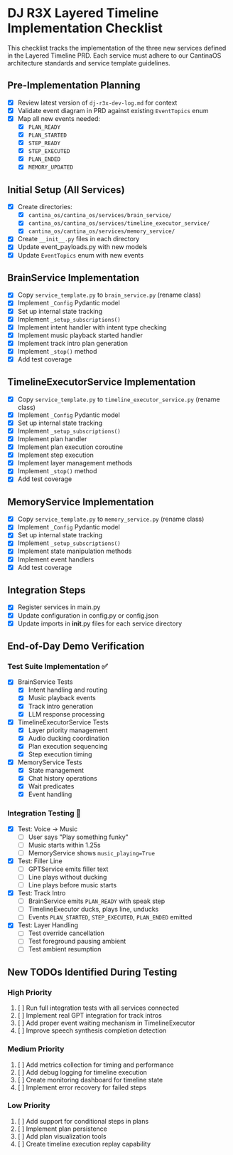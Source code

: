 # DJ R3X Layered Timeline Implementation Checklist

This checklist tracks the implementation of the three new services defined in the Layered Timeline PRD. Each service must adhere to our CantinaOS architecture standards and service template guidelines.

## Pre-Implementation Planning

- [x] Review latest version of `dj-r3x-dev-log.md` for context
- [x] Validate event diagram in PRD against existing `EventTopics` enum
- [x] Map all new events needed:
  - [x] `PLAN_READY`
  - [x] `PLAN_STARTED`
  - [x] `STEP_READY`
  - [x] `STEP_EXECUTED` 
  - [x] `PLAN_ENDED`
  - [x] `MEMORY_UPDATED`

## Initial Setup (All Services)

- [x] Create directories:
  - [x] `cantina_os/cantina_os/services/brain_service/`
  - [x] `cantina_os/cantina_os/services/timeline_executor_service/`
  - [x] `cantina_os/cantina_os/services/memory_service/`
- [x] Create `__init__.py` files in each directory
- [x] Update event_payloads.py with new models
- [x] Update `EventTopics` enum with new events

## BrainService Implementation

- [x] Copy `service_template.py` to `brain_service.py` (rename class)
- [x] Implement `_Config` Pydantic model
- [x] Set up internal state tracking
- [x] Implement `_setup_subscriptions()`
- [x] Implement intent handler with intent type checking
- [x] Implement music playback started handler
- [x] Implement track intro plan generation
- [x] Implement `_stop()` method
- [x] Add test coverage

## TimelineExecutorService Implementation

- [x] Copy `service_template.py` to `timeline_executor_service.py` (rename class)
- [x] Implement `_Config` Pydantic model
- [x] Set up internal state tracking
- [x] Implement `_setup_subscriptions()`
- [x] Implement plan handler
- [x] Implement plan execution coroutine
- [x] Implement step execution
- [x] Implement layer management methods
- [x] Implement `_stop()` method
- [x] Add test coverage

## MemoryService Implementation

- [x] Copy `service_template.py` to `memory_service.py` (rename class)
- [x] Implement `_Config` Pydantic model
- [x] Set up internal state tracking
- [x] Implement `_setup_subscriptions()`
- [x] Implement state manipulation methods
- [x] Implement event handlers
- [x] Add test coverage

## Integration Steps

- [x] Register services in main.py
- [x] Update configuration in config.py or config.json
- [x] Update imports in __init__.py files for each service directory

## End-of-Day Demo Verification

### Test Suite Implementation ✅
- [x] BrainService Tests
  - [x] Intent handling and routing
  - [x] Music playback events
  - [x] Track intro generation
  - [x] LLM response processing
- [x] TimelineExecutorService Tests
  - [x] Layer priority management
  - [x] Audio ducking coordination
  - [x] Plan execution sequencing
  - [x] Step execution timing
- [x] MemoryService Tests
  - [x] State management
  - [x] Chat history operations
  - [x] Wait predicates
  - [x] Event handling

### Integration Testing 🚀
- [x] Test: Voice → Music
  - [ ] User says "Play something funky"
  - [ ] Music starts within 1.25s
  - [ ] MemoryService shows `music_playing=True`
- [x] Test: Filler Line
  - [ ] GPTService emits filler text
  - [ ] Line plays without ducking
  - [ ] Line plays before music starts
- [x] Test: Track Intro
  - [ ] BrainService emits `PLAN_READY` with speak step
  - [ ] TimelineExecutor ducks, plays line, unducks
  - [ ] Events `PLAN_STARTED`, `STEP_EXECUTED`, `PLAN_ENDED` emitted
- [x] Test: Layer Handling
  - [ ] Test override cancellation
  - [ ] Test foreground pausing ambient
  - [ ] Test ambient resumption

## New TODOs Identified During Testing

### High Priority
1. [ ] Run full integration tests with all services connected
2. [ ] Implement real GPT integration for track intros
3. [ ] Add proper event waiting mechanism in TimelineExecutor
4. [ ] Improve speech synthesis completion detection

### Medium Priority
1. [ ] Add metrics collection for timing and performance
2. [ ] Add debug logging for timeline execution
3. [ ] Create monitoring dashboard for timeline state
4. [ ] Implement error recovery for failed steps

### Low Priority
1. [ ] Add support for conditional steps in plans
2. [ ] Implement plan persistence
3. [ ] Add plan visualization tools
4. [ ] Create timeline execution replay capability 